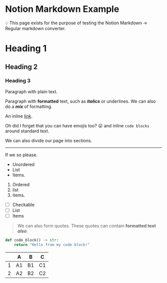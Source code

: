 # Notion Markdown Example

<aside>
💡 This page exists for the purpose of testing the Notion Markdown → Regular markdown converter.

</aside>

# Heading 1

## Heading 2

### Heading 3

Paragraph with plain text.

Paragraph with ******************formatted****************** text, such as *******italics******* or underlines. We can also do a ***mix*** of formatting.

An inline [link](https://google.com).

Oh did I forget that you can have emojis too? 😛 and inline `code blocks` around standard text.

We can also divide our page into sections.

---

If we so please.

- Unordered
- List
- Items.

1. Ordered
2. list
3. items.

- [ ]  Checkable
- [ ]  List
- [ ]  Items

> We can also form quotes. These quotes can contain ****************************formatted text**************************** *****also*****.

```python
def code_block() -> str:
    return "Hello from my code block!"
```

|  | A | B | C |
| --- | --- | --- | --- |
| 1 | A1 | B1 | C1 |
| 2 | A2 | B2 | C2 |